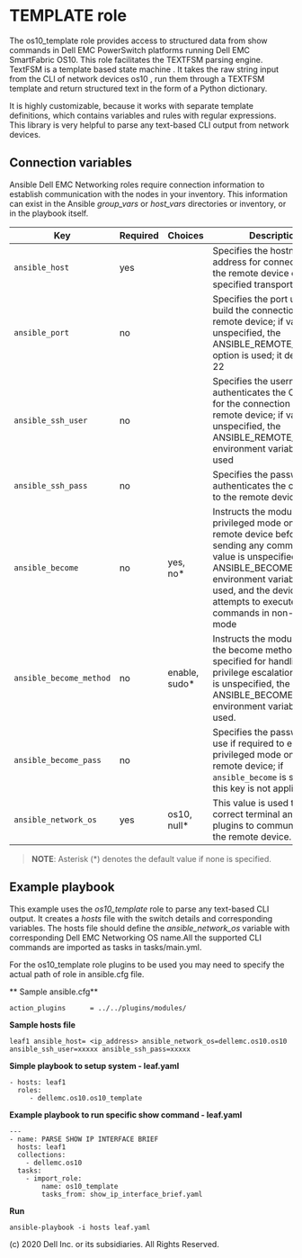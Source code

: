 TEMPLATE role
==============

The os10_template role provides access to structured data from show commands in Dell EMC PowerSwitch platforms running Dell EMC SmartFabric OS10. This role facilitates the TEXTFSM parsing engine. TextFSM is a template based state machine . It takes the raw string input from the CLI of network devices  os10 , run them through a TEXTFSM template and return structured text in the form of a Python dictionary.

It is highly customizable, because it works with separate template definitions, which contains variables and rules with regular expressions. This library is very helpful to parse any text-based CLI output from network devices.

Connection variables
--------------------

Ansible Dell EMC Networking roles require connection information to establish communication with the nodes in your inventory. This information can exist in the Ansible *group_vars* or *host_vars* directories or inventory, or in the playbook  itself.

| Key         | Required | Choices    | Description                                         |
|-------------|----------|------------|-----------------------------------------------------|
| ``ansible_host`` | yes      |            | Specifies the hostname or address for connecting to the remote device over the specified transport |
| ``ansible_port`` | no       |            | Specifies the port used to build the connection to the remote device; if value is unspecified, the ANSIBLE_REMOTE_PORT option is used; it defaults to 22 |
| ``ansible_ssh_user`` | no       |            | Specifies the username that authenticates the CLI login for the connection to the remote device; if value is unspecified, the ANSIBLE_REMOTE_USER environment variable value is used  |
| ``ansible_ssh_pass`` | no       |            | Specifies the password that authenticates the connection to the remote device. |
| ``ansible_become`` | no       | yes, no\*   | Instructs the module to enter privileged mode on the remote device before sending any commands; if value is unspecified, the ANSIBLE_BECOME environment variable value is used, and the device attempts to execute all commands in non-privileged mode |
| ``ansible_become_method`` | no       | enable, sudo\*   | Instructs the module to allow the become method to be specified for handling privilege escalation; if value is unspecified, the ANSIBLE_BECOME_METHOD environment variable value is used. |
| ``ansible_become_pass`` | no       |            | Specifies the password to use if required to enter privileged mode on the remote device; if ``ansible_become`` is set to no this key is not applicable. |
| ``ansible_network_os`` | yes      | os10, null\*  | This value is used to load the correct terminal and cliconf plugins to communicate with the remote device. |

> **NOTE**: Asterisk (\*) denotes the default value if none is specified.


Example playbook
----------------

This example uses the *os10_template* role to parse any text-based CLI output. It creates a *hosts* file with the switch details and corresponding variables. The hosts file should define the *ansible_network_os* variable with corresponding Dell EMC Networking OS name.All the supported CLI commands are imported as tasks in tasks/main.yml.
 
For the os10_template role plugins to be used you may need to specify the actual path of role in ansible.cfg file. 

** Sample ansible.cfg**

    action_plugins      = ../../plugins/modules/


**Sample hosts file**

    leaf1 ansible_host= <ip_address> ansible_network_os=dellemc.os10.os10 ansible_ssh_user=xxxxx ansible_ssh_pass=xxxxx


**Simple playbook to setup system - leaf.yaml**

    - hosts: leaf1
      roles:
         - dellemc.os10.os10_template



**Example playbook to run specific show command - leaf.yaml**


    ---
    - name: PARSE SHOW IP INTERFACE BRIEF
      hosts: leaf1
      collections:
        - dellemc.os10
      tasks:
        - import_role:
            name: os10_template
            tasks_from: show_ip_interface_brief.yaml
 


**Run**

    ansible-playbook -i hosts leaf.yaml

(c) 2020 Dell Inc. or its subsidiaries. All Rights Reserved.
